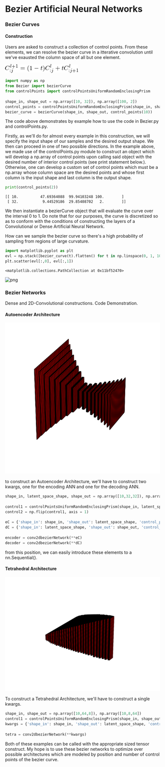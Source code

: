 
# Bezier Artificial Neural Networks

### Bezier Curves

#### Construction
Users are asked to construct a collection of control points. From these elements, we can resolve the bezier curve in a itterative convolution until we've exausted the column space of all but one element.

![](READMEData/bezier_curve.png)


```python
import numpy as np
from Bezier import bezierCurve
from controlPoints import controlPointsUniformRandomEnclosingPrism

shape_in, shape_out = np.array([10, 32]), np.array([100, 2])
control_points = controlPointsUniformRandomEnclosingPrism(shape_in, shape_out)
bezier_curve = bezierCurve(shape_in, shape_out, control_points(10))
```

The code above demonstrates by example how to use the code in Bezier.py and controlPoints.py. 

Firstly, as we'll do for almost every example in this construction, we will specify the input shape of our samples and the desired output shape. We then can proceed in one of two possible directions. In the example above, we made use of the controlPoints.py module to construct an object which will develop a np.array of control points upon calling said object with the desired number of interior control points (see print statement below.). Otherwise, one can develop a custom set of control points which must be a np.array whose column space are the desired points and whose first column is the input shape and last column is the output shape.


```python
print(control_points(2))
```

    [[ 10.          47.69364088  99.94103248 100.        ]
     [ 32.           9.44529186  29.85408702   2.        ]]


We then instantiate a bezierCurve object that will evaluate the curve over the interval 0 to 1. Do note that for our purposes, the curve is discretized so as to conform with the conditions of constructing the layers of a Convolutional or Dense Artificial Neural Network. 

How can we sample the bezier curve so there's a high probability of sampling from regions of large curvature.


```python
import matplotlib.pyplot as plt
evl = np.stack([bezier_curve(t).flatten() for t in np.linspace(0, 1, 100)], axis = 0)
plt.scatter(evl[:,0], evl[:,1])
```




    <matplotlib.collections.PathCollection at 0x11bf52470>




![png](README_files/README_7_1.png)


### Bezier Networks

Dense and 2D-Convolutional constructions. Code Demonstration.

#### Autoencoder Architecture
![](READMEData/ConvolutionalUpsample.png)


to construct an Autoencoder Architecture, we'll have to construct two kwargs, one for the encoding ANN and one for the decoding ANN. 
    
```python 
shape_in, latent_space_shape, shape_out = np.array([10,32,32]), np.array([100,1,1]), np.array([10,16,16])

control1 = controlPointsUniformRandomEnclosingPrism(shape_in, latent_space_shape)(2)
control2 = np.flip(control1, axis = 1)

eC = {'shape_in': shape_in, 'shape_out': latent_space_shape, 'control_points': control1, 'bezier_samples': 10, 'layers': 1}
dC = {'shape_in': latent_space_shape, 'shape_out': shape_out, 'control_points': control2, 'bezier_samples': 10, 'layers': 1}

encoder = conv2dbezierNetwork(**eC)
decoder = conv2dbezierNetwork(**dC)
```

from this position, we can easily introduce these elements to a nn.Sequential().

#### Tetrahedral Architecture
![](READMEData/tertaNN864.png)

To construct a Tetrahedral Architecture, we'll have to construct a single kwargs.

```python 
shape_in, shape_out = np.array([10,64,8]), np.array([10,8,64])
control1 = controlPointsUniformRandomEnclosingPrism(shape_in, shape_out)(2)
kwargs = {'shape_in': shape_in, 'shape_out': latent_space_shape, 'control_points': control1, 'bezier_samples': 10, 'layers': 1}

tetra = conv2dbezierNetwork(**kwargs)
```

Both of these examples can be called with the appropriate sized tensor construct. My hope is to use these bezier networks to optimize over possible architectures which are modeled by position and number of control points of the bezier curve. 
